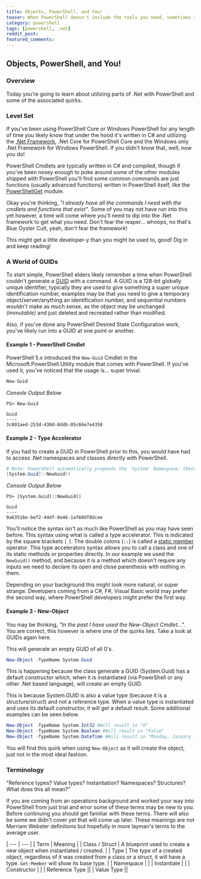 ```yaml
---
title: Objects, PowerShell, and You!
teaser: When PowerShell doesn't include the tools you need, sometimes the ol' .Net framework can fill those gaps for you!
category: powershell
tags: [powershell, .net]
reddit_post:
featured_comments:
---
```


## Objects, PowerShell, and You!

### Overview

Today you're going to learn about utilizing parts of .Net with PowerShell and some of the associated quirks.

### Level Set

If you've been using PowerShell Core or Windows PowerShell for any length of time you likely know that under the hood it's written in C# and utilizing the [.Net Framework](dotnet), .Net Core for PowerShell Core and the Windows only .Net Framework for Windows PowerShell.  If you didn't know that, well, now you do!

PowerShell Cmdlets are typically written in C# and compiled, though if you've been nosey enough to poke around some of the other modules shipped with PowerShell you'll find some common commands are just functions (usually advanced functions) written in PowerShell itself, like the [PowerShellGet](PowerShellGet) module.

Okay you're thinking, _"I already have all the commands I need with the cmdlets and functions that exist"_.  Some of you may not have run into this yet however, a time will come where you'll need to dip into the .Net framework to get what you need.  Don't fear the reaper... whoops, no that's Blue Oyster Cult, yeah, don't fear the framework!

This might get a little developer-y than you might be used to, good!  Dig in and keep reading!

### A World of GUIDs

To start simple, PowerShell elders likely remember a time when PowerShell couldn't generate a [GUID](GUID) with a command.  A GUID is a 128-bit globally unique identifier, typically they are used to give something a super unique identification number, examples may be that you need to give a temporary object/server/anything an identification number, and sequential numbers wouldn't make as much sense, as the object may be unchanged _(immutable)_ and just deleted and recreated rather than modified.

Also, if you've done any PowerShell Desired State Configuration work, you've likely run into a GUID at one point or another.

#### Example 1 - PowerShell Cmdlet

PowerShell 5.x introduced the `New-Guid` Cmdlet in the Microsoft.PowerShell.Utility module that comes with PowerShell.  If you've used it, you've noticed that the usage is... super trivial.

```powershell
New-Guid
```

_Console Output Below_

```text
PS> New-Guid

Guid
----
3c801aed-253d-430d-8ddb-05c66e7e4358
```

#### Example 2 - Type Accelerator

If you had to create a GUID in PowerShell prior to this, you would have had to access .Net namespaces and classes directly with PowerShell.

```powershell
# Note: PowerShell automatically prepends the 'System' Namespace, there is no harm in explicitly adding it however.
[System.Guid]::NewGuid()
```

_Console Output Below_

```text
PS> [System.Guid]::NewGuid()

Guid
----
9a63516e-bef2-44df-8e46-1af60df8dcee
```

You'll notice the syntax isn't as much like PowerShell as you may have seen before.  This syntax using what is called a type accelerator.  This is indicated by the square brackets `[` `]`.  The double colons (`::`) is called a [static member][staticmember] operator.  This type accelerators syntax allows you to call a class and one of its static methods or properties directly.  In our example we used the `NewGuid()` method, and because it is a method which doesn't require any inputs we need to declare its open and close parenthesis with nothing in them.

Depending on your background this might look more natural, or super strange.  Developers coming from a C#, F#, Visual Basic world may prefer the second way, where PowerShell developers might prefer the first way.

#### Example 3 - New-Object

You may be thinking,  _"In the past I have used the New-Object Cmdlet..."_.  You are correct, this however is where one of the quirks lies.  Take a look at GUIDs again here.

This will generate an empty GUID of all 0's.

```powershell
New-Object -TypeName System.Guid
```

This is happening because the class generate a GUID (System.Guid) has a default constructor which, when it is instantiated (via PowerShell or any other .Net based language), will create an empty GUID.

This is because System.GUID is also a value type (because it is a structure/struct) and not a reference type.  When a value type is instantiated and uses its default constructor, it will get a default result.  Some additional examples can be seen below.

```powershell
New-Object -TypeName System.Int32 #Will result in "0"
New-Object -TypeName System.Boolean #Will result in "False"
New-Object -TypeName System.DateTime #Will result in "Monday, January 1, 0001 12:00:00 AM"
```

You will find this quirk when using `New-Object` as it will create the object, just not in the most ideal fashion.

### Terminology

"Reference types?  Value types?  Instantiation?  Namespaces?  Structures?  What does this all mean?"

If you are coming from an operations background and worked your way into PowerShell from just trial and error some of these terms may be new to you.  Before continuing you should get familiar with these terms.  There will also be some we didn't cover yet that will come up later.  These meanings are not Merriam Webster definitions but hopefully in more layman's terms to the average user.

| --- | --- |
| Term | Meaning |
| Class / Struct | A blueprint used to create a new object when instantiated / created. |
| Type | The type of a created object, regardless of it was created from a class or a struct, it will have a type.  `Get-Member` will show its base type. |
| Namespace | |
| Instantiate | |
| Constructor | |
| Reference Type ||
| Value Type  ||

[^1]:
    Place Hold

[GUID]: https://en.wikipedia.org/wiki/Universally_unique_identifier
[PowerShellGet]: https://github.com/PowerShell/PowerShellGet
[dotnet]: https://www.microsoft.com/net/download/windows
[staticmember]: https://docs.microsoft.com/en-us/powershell/scripting/getting-started/cookbooks/using-static-classes-and-methods?view=powershell-6